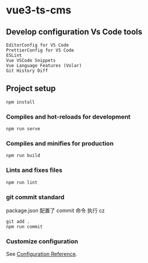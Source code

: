 # vue3-ts-cms

## Develop configuration Vs Code tools

```
EditorConfig for VS Code
PrettierConfig for VS Code
ESLint
Vue VSCode Snippets
Vue Language Features (Volar)
Git History Diff
```

## Project setup

```
npm install
```

### Compiles and hot-reloads for development

```
npm run serve
```

### Compiles and minifies for production

```
npm run build
```

### Lints and fixes files

```
npm run lint
```

### git commit standard

package.json 配置了 commit 命令 执行 cz

```
git add .
npm run commit
```

### Customize configuration

See [Configuration Reference](https://cli.vuejs.org/config/).
